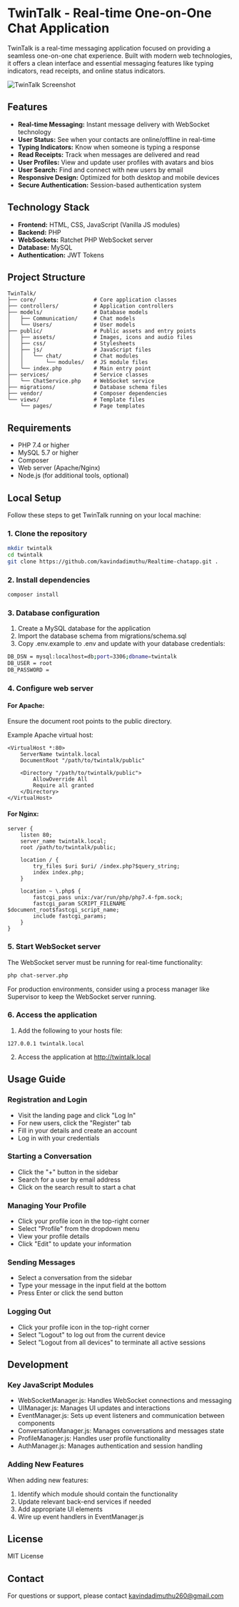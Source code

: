 # TwinTalk - Real-time One-on-One Chat Application

TwinTalk is a real-time messaging application focused on providing a seamless one-on-one chat experience. Built with modern web technologies, it offers a clean interface and essential messaging features like typing indicators, read receipts, and online status indicators.

![TwinTalk Screenshot](public/assets/images/app-landing-screenshot.png)

## Features

- **Real-time Messaging:** Instant message delivery with WebSocket technology
- **User Status:** See when your contacts are online/offline in real-time
- **Typing Indicators:** Know when someone is typing a response
- **Read Receipts:** Track when messages are delivered and read
- **User Profiles:** View and update user profiles with avatars and bios
- **User Search:** Find and connect with new users by email
- **Responsive Design:** Optimized for both desktop and mobile devices
- **Secure Authentication:** Session-based authentication system

## Technology Stack

- **Frontend:** HTML, CSS, JavaScript (Vanilla JS modules)
- **Backend:** PHP
- **WebSockets:** Ratchet PHP WebSocket server
- **Database:** MySQL
- **Authentication:** JWT Tokens

## Project Structure

```
TwinTalk/
├── core/                  # Core application classes
├── controllers/           # Application controllers
├── models/                # Database models
│   ├── Communication/     # Chat models
│   └── Users/             # User models
├── public/                # Public assets and entry points
│   ├── assets/            # Images, icons and audio files
│   ├── css/               # Stylesheets
│   ├── js/                # JavaScript files
│   │   └── chat/          # Chat modules
│   │       └── modules/   # JS module files
│   └── index.php          # Main entry point
├── services/              # Service classes
│   └── ChatService.php    # WebSocket service
├── migrations/            # Database schema files
├── vendor/                # Composer dependencies
└── views/                 # Template files
    └── pages/             # Page templates
```

## Requirements

- PHP 7.4 or higher
- MySQL 5.7 or higher
- Composer
- Web server (Apache/Nginx)
- Node.js (for additional tools, optional)

## Local Setup

Follow these steps to get TwinTalk running on your local machine:

### 1. Clone the repository

```bash
mkdir twintalk
cd twintalk
git clone https://github.com/kavindadimuthu/Realtime-chatapp.git .
```

### 2. Install dependencies

```bash
composer install
```

### 3. Database configuration

1. Create a MySQL database for the application
2. Import the database schema from migrations/schema.sql
3. Copy .env.example to .env and update with your database credentials:

```bash
DB_DSN = mysql:localhost=db;port=3306;dbname=twintalk
DB_USER = root
DB_PASSWORD =
```

### 4. Configure web server

#### For Apache:
Ensure the document root points to the public directory.

Example Apache virtual host:
```
<VirtualHost *:80>
    ServerName twintalk.local
    DocumentRoot "/path/to/twintalk/public"
    
    <Directory "/path/to/twintalk/public">
        AllowOverride All
        Require all granted
    </Directory>
</VirtualHost>
```

#### For Nginx:
```
server {
    listen 80;
    server_name twintalk.local;
    root /path/to/twintalk/public;
    
    location / {
        try_files $uri $uri/ /index.php?$query_string;
        index index.php;
    }
    
    location ~ \.php$ {
        fastcgi_pass unix:/var/run/php/php7.4-fpm.sock;
        fastcgi_param SCRIPT_FILENAME $document_root$fastcgi_script_name;
        include fastcgi_params;
    }
}
```

### 5. Start WebSocket server

The WebSocket server must be running for real-time functionality:
```bash
php chat-server.php
```

For production environments, consider using a process manager like Supervisor to keep the WebSocket server running.

### 6. Access the application

1. Add the following to your hosts file:
```
127.0.0.1 twintalk.local
```

2. Access the application at http://twintalk.local

## Usage Guide

### Registration and Login
- Visit the landing page and click "Log In"
- For new users, click the "Register" tab
- Fill in your details and create an account
- Log in with your credentials

### Starting a Conversation
- Click the "+" button in the sidebar
- Search for a user by email address
- Click on the search result to start a chat

### Managing Your Profile
- Click your profile icon in the top-right corner
- Select "Profile" from the dropdown menu
- View your profile details
- Click "Edit" to update your information

### Sending Messages
- Select a conversation from the sidebar
- Type your message in the input field at the bottom
- Press Enter or click the send button

### Logging Out
- Click your profile icon in the top-right corner
- Select "Logout" to log out from the current device
- Select "Logout from all devices" to terminate all active sessions

## Development

### Key JavaScript Modules
- WebSocketManager.js: Handles WebSocket connections and messaging
- UIManager.js: Manages UI updates and interactions
- EventManager.js: Sets up event listeners and communication between components
- ConversationManager.js: Manages conversations and messages state
- ProfileManager.js: Handles user profile functionality
- AuthManager.js: Manages authentication and session handling

### Adding New Features
When adding new features:

1. Identify which module should contain the functionality
2. Update relevant back-end services if needed
3. Add appropriate UI elements
4. Wire up event handlers in EventManager.js

## License

MIT License

## Contact

For questions or support, please contact kavindadimuthu260@gmail.com
